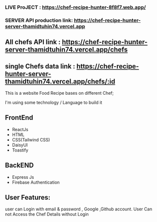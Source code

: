 ### LIVE ProJECT : https://chef-recipe-hunter-8f8f7.web.app/ 

### SERVER API production link: https://chef-recipe-hunter-server-thamidtuhin74.vercel.app

## All chefs API link : https://chef-recipe-hunter-server-thamidtuhin74.vercel.app/chefs

## single Chefs data link : https://chef-recipe-hunter-server-thamidtuhin74.vercel.app/chefs/:id


This is a website Food Recipe bases on different Chef;

I'm using some technology / Language to build it

## FrontEnd
* ReactJs
* HTML
* CSS(Tailwind CSS)
* DaisyUI
* Toastify

## BackEND
* Express Js
* Firebase Authentication 


## User Features:
user can Login with email & password , Google ,Github account.
User Can not Access the Chef Details without Login
